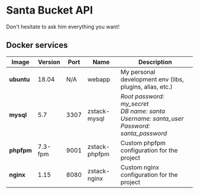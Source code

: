 # Santa Bucket API

Don't hesitate to ask him everything you want!

## Docker services

| Image | Version | Port | Name  | Description |
| --- | --- | --- | --- | --- |
| **ubuntu** | 18.04 | N/A | webapp | My personal development env (libs, plugins, alias, etc.) |
| **mysql** | 5.7 | 3307 | zstack-mysql | *Root password: my_secret<br />DB name: santa<br />Username: santa_user<br />Password: santa_password* |
| **phpfpm** | 7.3-fpm | 9001 | zstack-phpfpm | Custom phpfpm configuration for the project |
| **nginx** | 1.15 | 8080 | zstack-nginx | Custom nginx configuration for the project |

